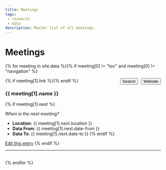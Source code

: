 ```yaml
---
title: Meetings
tags: 
 - research
 - data
description: Master list of all meetings
---
```


# Meetings


{% for meeting in site.data %}{% if meeting[0] != "toc" and meeting[0] != "navigation" %}

{% if meeting[1].link %}<a href="{{ meeting[1].link }}" target="_blank"><button style="float:right" class="btn btn-sm btn-primary">Website</button></a>{% endif %}<a target="_blank" href="{{ site.tag_search_endpoint }}{{ meeting[1].name }}"><button style="float:right; margin-right:10px; margin-bottom:20px" class="btn btn-sm btn-primary">Search</button></a>

<h3>{{ meeting[1].name }}</h3>

{% if meeting[1].next %}<p style="font-style:italic">When is the next meeting?</p>
 - **Location**: {{ meeting[1].next.location }}
 - **Data From**: {{ meeting[1].next.date-from }}
 - **Data To**: {{ meeting[1].next.date-to }}
{% endif %}

<a href="{{ site.repo }}/edit/master/_data/{{ meeting[0] }}.yml" target="_blank"><i class="fa fa-edit fa-fw"></i> Edit this entry</a>
{% endif %}
<br>
<hr>
<br>{% endfor %}
